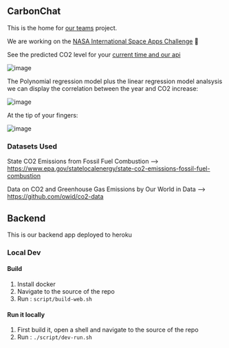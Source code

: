 ## CarbonChat

This is the home for [our teams](https://2020.spaceappschallenge.org/challenges/inform/carbon-footprint/teams/carbon-chat/stream) project.

We are working on the [NASA International Space Apps Challenge](https://2020.spaceappschallenge.org/) :tada:


See the predicted CO2 level for your [current time and our api](https://carbonchat.herokuapp.com/polymodel)

![image](https://user-images.githubusercontent.com/1907138/95049090-f41b6400-069d-11eb-9df9-c5e9d62417dc.png)

The Polynomial regression model plus the linear regression model analsysis we can display the correlation between the year and CO2 increase:

![image](https://user-images.githubusercontent.com/1907138/95049177-1d3bf480-069e-11eb-9c66-36574d6c12ea.png)


At the tip of your fingers:

![image](https://user-images.githubusercontent.com/1907138/95049490-b23eed80-069e-11eb-9716-69884348e1ad.png)


### Datasets Used
State CO2 Emissions from Fossil Fuel Combustion --> https://www.epa.gov/statelocalenergy/state-co2-emissions-fossil-fuel-combustion

Data on CO2 and Greenhouse Gas Emissions by Our World in Data -->
https://github.com/owid/co2-data

## Backend

This is our backend app deployed to heroku

### Local Dev

#### Build
1. Install docker
1. Navigate to the source of the repo
1. Run : `script/build-web.sh`

#### Run it locally

1. First build it, open a shell and navigate to the source of the repo
1. Run : `./script/dev-run.sh`
